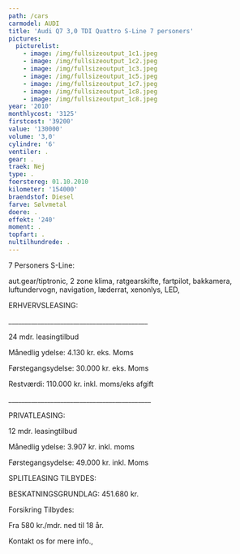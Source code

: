 ```yaml
---
path: /cars
carmodel: AUDI
title: 'Audi Q7 3,0 TDI Quattro S-Line 7 personers'
pictures:
  picturelist:
    - image: /img/fullsizeoutput_1c1.jpeg
    - image: /img/fullsizeoutput_1c2.jpeg
    - image: /img/fullsizeoutput_1c3.jpeg
    - image: /img/fullsizeoutput_1c5.jpeg
    - image: /img/fullsizeoutput_1c7.jpeg
    - image: /img/fullsizeoutput_1c8.jpeg
    - image: /img/fullsizeoutput_1c8.jpeg
year: '2010'
monthlycost: '3125'
firstcost: '39200'
value: '130000'
volume: '3,0'
cylindre: '6'
ventiler: .
gear: .
traek: Nej
type: .
foerstereg: 01.10.2010
kilometer: '154000'
braendstof: Diesel
farve: Sølvmetal
doere: .
effekt: '240'
moment: .
topfart: .
nultilhundrede: .
---
```

7 Personers S-Line: 

aut.gear/tiptronic, 2 zone klima, ratgearskifte, fartpilot, bakkamera, luftundervogn, navigation, læderrat, xenonlys, LED, 

 ERHVERVSLEASING:

\_\_\_\_\_\_\_\_\_\_\_\_\_\_\_\_\_\_\_\_\_\_\_\_\_\_\_\_\_\_\_\_\_\_\_\_\_\_\_\_\_\__

24 mdr. leasingtilbud

 Månedlig ydelse: 4.130 kr. eks. Moms

 Førstegangsydelse: 30.000 kr. eks. Moms

 Restværdi: 110.000 kr. inkl. moms/eks afgift 

\_\_\_\_\_\_\_\_\_\_\_\_\_\_\_\_\_\_\_\_\_\_\_\_\_\_\_\_\_\_\_\_\_\_\_\_\_\_\_\_\_\_\_\_

 PRIVATLEASING:

12 mdr. leasingtilbud 

 Månedlig ydelse: 3.907 kr. inkl. moms

 Førstegangsydelse: 49.000 kr. inkl. Moms

 SPLITLEASING TILBYDES:

 BESKATNINGSGRUNDLAG: 451.680 kr. 

 Forsikring Tilbydes:

 Fra 580 kr./mdr. ned til 18 år.

Kontakt os for mere info.,
